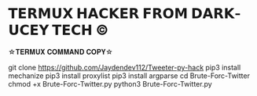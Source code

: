 #  𝗧𝗘𝗥𝗠𝗨𝗫 𝗛𝗔𝗖𝗞𝗘𝗥 𝗙𝗥𝗢𝗠 𝗗𝗔𝗥𝗞-𝗨𝗖𝗘𝗬 𝗧𝗘𝗖𝗛 © 

☆𝐓𝐄𝐑𝐌𝐔𝐗 𝐂𝐎𝐌𝐌𝐀𝐍𝐃 𝐂𝐎𝐏𝐘☆

git clone https://github.com/Jaydendev112/Tweeter-py-hack
pip3 install mechanize
pip3 install proxylist
pip3 install argparse
cd Brute-Forc-Twitter
chmod +x Brute-Forc-Twitter.py
python3 Brute-Forc-Twitter.py
